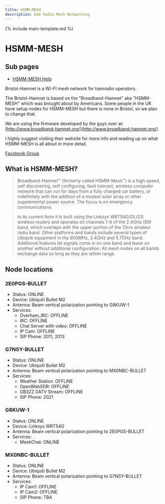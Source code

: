 ```yaml
---
title: HSMM-MESH
description: Ham Radio Mesh Networking
---
```


{% include main-template.md %}

# HSMM-MESH

## Sub pages

* [HSMM-MESH Help](/hsmm-mesh-help.html)

Bristol-Hamnet is a WI-FI mesh network for hamradio operators.

The Bristol-Hamnet is based on the "Broadband-Hamnet" aka "HSMM-MESH" which was brought about by Americans. Some people in the UK have setup nodes for HSMM-MESH but there is none in Bristol, so we plan to change that.

We are using the firmware developed by the guys over at: [http://www.broadband-hamnet.org/](http://www.broadband-hamnet.org/)

I highly suggest visiting their website for more info and reading up on what HSMM-MESH is all about in more detail.

[​Facebook Group](​​https://www.facebook.com/groups/BristolHAMNET)

## What is HSMM-MESH?

>​​Broadband-Hamnet™ (formerly called HSMM-Mesh™) is a high speed, self discovering, self configuring, fault tolerant, wireless computer network that can run for days from a fully charged car battery, or indefinitely with the addition of a modest solar array or other supplemental power source. The focus is on emergency communications.

>In its current form it is built using the Linksys WRT54G/GL/GS wireless routers and operates on channels 1-6 of the 2.4GHz ISM band, which overlaps with the upper portion of the 13cm amateur radio band. Other platforms and bands include several types of Ubiquiti equipment in the 900MHz, 2.4GHz and 5.7GHz band. Additional features let signals come in on one band and leave on another without additional configuration. All mesh nodes on all bands exchange data so long as they are within range.

## Node locations

### 2E0PGS-BULLET

* Status: ONLINE
* Device: Ubiquiti Bullet M2
* Antenna: Beam vertical polarization pointing to G8KUW-1
* Services:
	* Overham_IRC: OFFLINE
	* IRC: OFFLINE
	* Chat Server with video: OFFLINE
	* IP Cam: OFFLINE
	* SIP Phone: 2011, 2013

### G7NSY-BULLET

* Status: ONLINE
* Device: Ubiquiti Bullet M2
* Antenna: Beam vertical polarization pointing to MX0NBC-BULLET
* Services:
	* Weather Station: OFFLINE
	* OpenWebSDR: OFFLINE
	* GB3ZZ DATV Stream: OFFLINE
	* SIP Phone: 2021

### G8KUW-1

* Status: ONLINE
* Device: Linksys WRT54G
* Antenna: Beam vertical polarization pointing to 2E0PGS-BULLET
* Services:
	* MeshChat: ONLINE

### MX0NBC-BULLET

* Status: ONLINE
* Device: Ubiquiti Bullet M2
* Antenna: Beam vertical polarization pointing to G7NSY-BULLET
* Services:
	* IP Cam1: OFFLINE
	* IP Cam2: OFFLINE
	* SIP Phone: TBA
